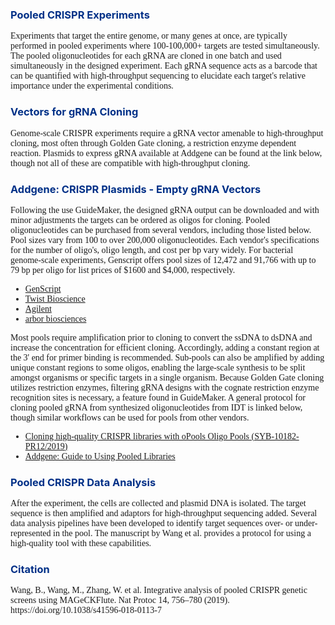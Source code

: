 <h3
	style="color: #003087"
	>Pooled CRISPR Experiments
</h3>
<div
	style="font-family:Hoefler Text;
	font-size: 14px;
	color: "black"
	>Experiments that target the entire genome, or many genes at once, are typically performed in pooled experiments where 100-100,000+ targets are tested simultaneously. The pooled oligonucleotides for each gRNA are cloned in one batch and used simultaneously in the designed experiment. Each gRNA sequence acts as a barcode that can be quantified with high-throughput sequencing to elucidate each target's relative importance under the experimental conditions. 
</div>
<h3 style="color: #003087" >Vectors for gRNA Cloning</h3>
<div
	style="font-family:Hoefler Text;
	font-size: 14px;
	color: "black"
	>Genome-scale CRISPR experiments require a gRNA vector amenable to high-throughput cloning, most often through Golden Gate cloning, a restriction enzyme dependent reaction. Plasmids to express gRNA available at Addgene can be found at the link below, though not all of these are compatible with high-throughput cloning. 
</div>
<h3 style="color: #003087" >Addgene: CRISPR Plasmids - Empty gRNA Vectors</h3>
<div
style="font-family:Hoefler Text;
	font-size: 14px;
	color: "black"
	>Following the use GuideMaker, the designed gRNA output can be downloaded and with minor adjustments the targets can be ordered as oligos for cloning. Pooled oligonucleotides can be purchased from several vendors, including those listed below. Pool sizes vary from 100 to over 200,000 oligonucleotides. Each vendor's specifications for the number of oligo's, oligo length, and cost per bp vary widely. For bacterial genome-scale experiments, Genscript offers pool sizes of 12,472 and 91,766 with up to 79 bp per oligo for list prices of $1600 and $4,000, respectively.

-  [GenScript](https://www.genscript.com/precise-synthetic-oligo-pools.html)
-  [Twist Bioscience](https://www.twistbioscience.com/products/oligopools)
-  [Agilent](https://www.agilent.com/en/product/sureprint-oligonucleotide-library-synthesis/oligonucleotide-library-synthesis/sureprint-oligonucleotide-libraries-288039)
-  [arbor biosciences](https://arborbiosci.com/oligos-and-arrays/dna-and-rna-oligo-pools/)
</div>
<div
style="font-family:Hoefler Text;
	font-size: 14px;
	color: "black"
	>Most pools require amplification prior to cloning to convert the ssDNA to dsDNA and increase the concentration for efficient cloning. Accordingly, adding a constant region at the 3' end for primer binding is recommended. Sub-pools can also be amplified by adding unique constant regions to some oligos, enabling the large-scale synthesis to be split amongst organisms or specific targets in a single organism. Because Golden Gate cloning utilizes restriction enzymes, filtering gRNA designs with the cognate restriction enzyme recognition sites is necessary, a feature found in GuideMaker. A general protocol for cloning pooled gRNA from synthesized oligonucleotides from IDT is linked below, though similar workflows can be used for pools from other vendors. 

-  [Cloning high-quality CRISPR libraries with oPools Oligo Pools (SYB-10182-PR12/2019)](https://sfvideo.blob.core.windows.net/sitefinity/docs/default-source/user-submitted-method/cloning-high-quality-crispr-libraries-with-opools-oligo-pools-user-method.pdf?sfvrsn=3db31607_7)
 -  [Addgene: Guide to Using Pooled Libraries](https://www.addgene.org/guides/pooled-libraries/)
 </div>
<h3 style="color: #003087">Pooled CRISPR Data Analysis</h3>
<div
style="font-family:Hoefler Text;
	font-size: 14px;
	color: "black"
	>After the experiment, the cells are collected and plasmid DNA is isolated. The target sequence is then amplified and adaptors for high-throughput sequencing added. Several data analysis pipelines have been developed to identify target sequences over- or under-represented in the pool. The manuscript by Wang et al. provides a protocol for using a high-quality tool with these capabilities. 
 </div>
<h3 style="color: #003087">Citation</h3>
<div
style="font-family:Hoefler Text;
	font-size: 14px;
	color: "black"
	>Wang, B., Wang, M., Zhang, W. et al. Integrative analysis of pooled CRISPR genetic screens using MAGeCKFlute. Nat Protoc 14, 756–780 (2019). https://doi.org/10.1038/s41596-018-0113-7
 </div>